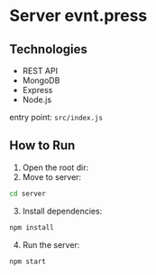 # Server evnt.press

## Technologies

- REST API
- MongoDB
- Express
- Node.js

entry point: `src/index.js`

## How to Run

1. Open the root dir:
2. Move to server:

```bash
cd server
```

3. Install dependencies:

```bash
npm install
```

4. Run the server:

```bash
npm start
```
